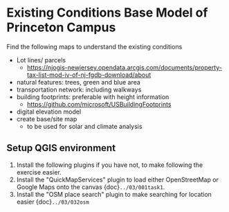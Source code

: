 # Existing Conditions Base Model of Princeton Campus

Find the following maps to understand the existing conditions 
- Lot lines/ parcels
    - https://njogis-newjersey.opendata.arcgis.com/documents/property-tax-list-mod-iv-of-nj-fgdb-download/about
- natural features: trees, green and blue area
- transportation network: including walkways 
- building footprints: preferable with height information
    - https://github.com/microsoft/USBuildingFootprints
- digital elevation model
- create base/site map
    - to be used for solar and climate analysis
    
## Setup QGIS environment
1. Install the following plugins if you have not, to make following the exercise easier. 
2. Install the "QuickMapServices" plugin to load either OpenStreetMap or Google Maps onto the canvas {doc}`../03/001task1`.
3. Install the "OSM place search" plugin to make searching for location easier {doc}`../03/032osm`
